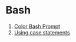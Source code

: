 # Bash

1. [Color Bash Prompt](https://wiki.archlinux.org/index.php/Color_Bash_Prompt)
1. [Using case statements](http://tldp.org/LDP/Bash-Beginners-Guide/html/sect_07_03.html)
